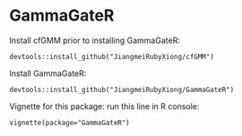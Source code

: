 # GammaGateR

Install cfGMM prior to installing GammaGateR:
```
devtools::install_github("JiangmeiRubyXiong/cfGMM")
```
Install GammaGateR:
```
devtools::install_github("JiangmeiRubyXiong/GammaGateR")
```
Vignette for this package: run this line in R console:
```
vignette(package="GammaGateR")
```
